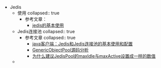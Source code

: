 - Jedis
	- 使用
	  collapsed:: true
		- 参考文章：
			- [jedis的基本使用](https://blog.csdn.net/zhang_sheng_nian/article/details/127734172)
	- Jedis连接池
	  collapsed:: true
		- 参考文章
		  collapsed:: true
			- [java客户端：Jedis和Jedis连接池的基本使用和配置](https://zhuanlan.zhihu.com/p/84481313)
			- [GenericObjectPool源码分析](https://www.cnblogs.com/chenjian5/p/5149312.html)
			- [为什么建议JedisPool的maxIdle与maxActive设置成一样的数值](https://www.jianshu.com/p/1f1568627f87)
	-